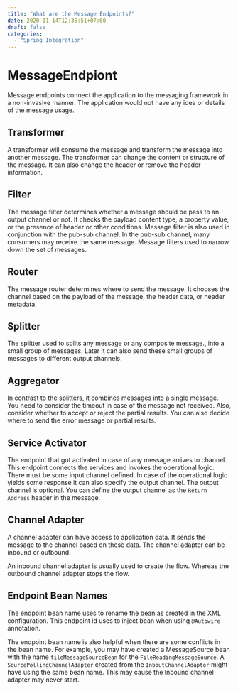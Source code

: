 ```yaml
---
title: "What are the Message Endpoints?"
date: 2020-11-14T12:35:51+07:00
draft: false
categories:
  - "Spring Integration"
---
```


# MessageEndpiont

Message endpoints connect the application to the messaging framework in a non-invasive manner. The application would not have any idea or details of the message usage. 
 
## Transformer

A transformer will consume the message and transform the message into another message. The transformer can change the content or structure of the message. It can also change the header or remove the header information.

## Filter

The message filter determines whether a message should be pass to an output channel or not. It checks the payload content type, a property value, or the presence of header or other conditions. Message filter is also used in conjunction with the pub-sub channel. In the pub-sub channel, many consumers may receive the same message. Message filters used to narrow down the set of messages.

## Router

The message router determines where to send the message. It chooses the channel based on the payload of the message, the header data, or header metadata. 

## Splitter

The splitter used to splits any message or any composite message., into a small group of messages. Later it can also send these small groups of messages to different output channels.

## Aggregator

In contrast to the splitters, it combines messages into a single message. You need to consider the timeout in case of the message not received. Also, consider whether to accept or reject the partial results. You can also decide where to send the error message or partial results.

## Service Activator

The endpoint that got activated in case of any message arrives to channel. This endpoint connects the services and invokes the operational logic. There must be some input channel defined. In case of the operational logic yields some response it can also specify the output channel.  The output channel is optional. You can define the output channel as the `Return Address` header in the message.

## Channel Adapter

A channel adapter can have access to application data. It sends the message to the channel based on these data. The channel adapter can be inbound or outbound.

An inbound channel adapter is usually used to create the flow. Whereas the outbound channel adapter stops the flow. 

## Endpoint Bean Names

The endpoint bean name uses to rename the bean as created in the XML configuration. This endpoint id uses to inject bean when using `@Autowire` annotation.

The endpoint bean name is also helpful when there are some conflicts in the bean name. For example, you may have created a MessageSource bean with the name `fileMessageSourceBean` for the `FileReadingMessageSource`.  A `SourcePollingChannelAdapter` created from the `InboutChannelAdaptor` might have using the same bean name. This may cause the Inbound channel adapter may never start. 


